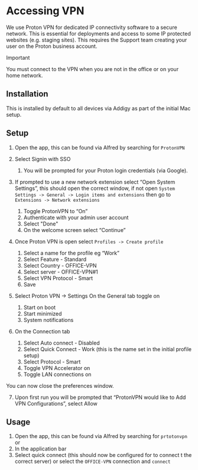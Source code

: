 # Accessing VPN

We use Proton VPN for dedicated IP connectivity software to a secure network. This is essential for deployments 
and access to some IP protected websites (e.g. staging sites). This requires the Support team creating your user on the 
Proton business account.

> [!IMPORTANT]  
> You must connect to the VPN when you are not in the office or on your home network. 

## Installation
This is installed by default to all devices via Addigy as part of the initial Mac setup. 

## Setup
1. Open the app, this can be found via Alfred by searching for `ProtonVPN`
2. Select Signin with SSO 
   1. You will be prompted for your Proton login credentials (via Google).

3. If prompted to use a new network extension select “Open System Settings”, this should open the correct window, if not open `System Settings -> General -> Login items and extensions` then go to `Extensions -> Network extensions`
   1. Toggle ProtonVPN to “On” 
   2. Authenticate with your admin user account
   3. Select "Done"
   3. On the welcome screen select “Continue”
4. Once Proton VPN is open select `Profiles -> Create profile`
   1. Select a name for the profile eg “Work” 
   2. Select Feature - Standard 
   3. Select Country - OFFICE-VPN 
   4. Select server - OFFICE-VPN#1 
   5. Select VPN Protocol - Smart 
   6. Save
5. Select Proton VPN -> Settings 
   On the General tab toggle on 
   1. Start on boot 
   2. Start minimized 
   3. System notifications

6. On the Connection tab 
   1. Select Auto connect - Disabled 
   2. Select Quick Connect - Work (this is the name set in the initial profile setup)
   3. Select Protocol - Smart   
   4. Toggle VPN Accelerator on 
   5. Toggle LAN connections on

You can now close the preferences window.

7. Upon first run you will be prompted that “ProtonVPN would like to Add VPN Configurations”, select Allow

## Usage
1. Open the app, this can be found via Alfred by searching for `prtotonvpn`
   or
2. In the application bar
3. Select quick connect (this should now be configured for to connect t the correct server) or select the `OFFICE-VPN` connection and `connect`







